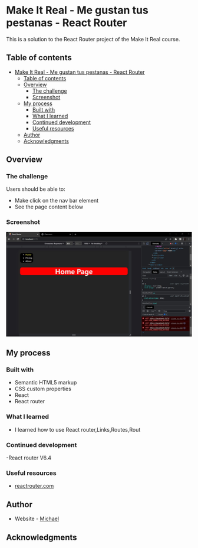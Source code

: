 # Make It Real - Me gustan tus pestanas - React Router


This is a solution to the React Router
 project of the Make It Real course.

## Table of contents

- [Make It Real - Me gustan tus pestanas - React Router](#make-it-real---me-gustan-tus-pestanas---react-router)
  - [Table of contents](#table-of-contents)
  - [Overview](#overview)
    - [The challenge](#the-challenge)
    - [Screenshot](#screenshot)
  - [My process](#my-process)
    - [Built with](#built-with)
    - [What I learned](#what-i-learned)
    - [Continued development](#continued-development)
    - [Useful resources](#useful-resources)
  - [Author](#author)
  - [Acknowledgments](#acknowledgments)


## Overview

### The challenge

Users should be able to:

- Make click on the nav bar element 
- See the page content below 

### Screenshot

![screenshot](./screenshot.jpg)


## My process

### Built with

- Semantic HTML5 markup
- CSS custom properties
- React
- React router

### What I learned

- I learned how to use React router,Links,Routes,Rout

### Continued development

-React router V6.4

### Useful resources

- [reactrouter.com](https://reactrouter.com/en/main) 


## Author

- Website - [Michael](https://github.com/Mike2020x)

## Acknowledgments
